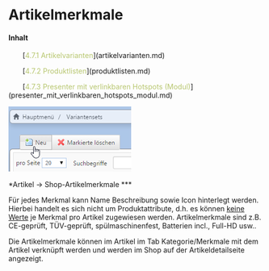 # Artikelmerkmale

#### Inhalt

<p style="text-indent: 2em;">[<span style="color:#B7C66E">4.7.1 Artikelvarianten</span>](artikelvarianten.md)

<p style="text-indent: 2em;">[<span style="color:#B7C66E">4.7.2 Produktlisten</span>](produktlisten.md)

<p style="text-indent: 2em;">[<span style="color:#B7C66E">4.7.3 Presenter mit verlinkbaren Hotspots (Modul)</span>](presenter_mit_verlinkbaren_hotspots_modul.md)    



![](bild29.png)

*Artikel → Shop-Artikelmerkmale ***   

Für jedes Merkmal kann Name Beschreibung sowie Icon hinterlegt werden. Hierbei handelt es sich nicht um Produktattribute, d.h. es können <u>keine Werte</u> je Merkmal pro Artikel zugewiesen werden. Artikelmerkmale sind z.B. CE-geprüft, TÜV-geprüft, spülmaschinenfest, Batterien incl., Full-HD usw..

Die Artikelmerkmale können im Artikel im Tab Kategorie/Merkmale mit dem Artikel verknüpft werden und werden im Shop auf der Artikeldetailseite angezeigt.


